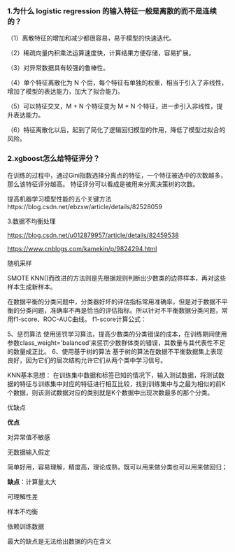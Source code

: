 ### 1.为什么 logistic regression 的输入特征一般是离散的而不是连续的？

（1）离散特征的增加和减少都很容易，易于模型的快速迭代。 

（2）稀疏向量内积乘法运算速度快，计算结果方便存储，容易扩展。

（3）对异常数据具有较强的鲁棒性。 

（4）单个特征离散化为 N 个后，每个特征有单独的权重，相当于引入了非线性，增加了模型的表达能力，加大了拟合能力。 

（5）可以特征交叉，M + N 个特征变为 M * N 个特征，进一步引入非线性，提升表达能力。 

（6）特征离散化以后，起到了简化了逻辑回归模型的作用，降低了模型过拟合的风险。

### 2.xgboost怎么给特征评分？

在训练的过程中，通过Gini指数选择分离点的特征，一个特征被选中的次数越多，那么该特征评分越高。 特征评分可以看成是被用来分离决策树的次数。

提高机器学习模型性能的五个关键方法https://blog.csdn.net/ebzxw/article/details/82528059

3.数据不均衡处理

https://blog.csdn.net/u012879957/article/details/82459538

https://www.cnblogs.com/kamekin/p/9824294.html

随机采样

SMOTE    KNN()而改进的方法则是先根据规则判断出少数类的边界样本，再对这些样本生成新样本。

在数据平衡的分类问题中，分类器好坏的评估指标常用准确率，但是对于数据不平衡的分类问题，准确率不再是恰当的评估指标。所以针对不平衡数据分类问题，常用f1-score、ROC-AUC曲线。
f1-score计算公式：

5、惩罚算法
使用惩罚学习算法，提高少数类的分类错误的成本，在训练期间使用参数class_weight='balanced’来惩罚少数群体类的错误，其数量与其代表性不足的数量成正比。
6、使用基于树的算法
基于树的算法在数据不平衡数据集上表现良好，因为它们的层次结构允许它们从两个类中学习信号。

KNN基本思想： 在训练集中数据和标签已知的情况下，输入测试数据，将测试数据的特征与训练集中对应的特征进行相互比较，找到训练集中与之最为相似的前K个数据，则该测试数据对应的类别就是K个数据中出现次数最多的那个分类。

优缺点

**优点**

对异常值不敏感

无数据输入假定

简单好用，容易理解，精度高，理论成熟，既可以用来做分类也可以用来做回归；

**缺点**：计算量太大

可理解性差

样本不均衡

依赖训练数据

最大的缺点是无法给出数据的内在含义